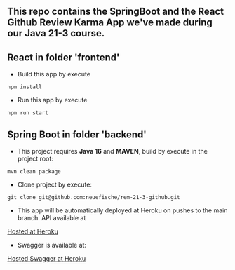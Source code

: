 
## This repo contains the SpringBoot and the React Github Review Karma App we've made during our Java 21-3 course.
                                
## React in folder 'frontend'

* Build this app by execute

`npm install` 

* Run this app by execute

`npm run start`

## Spring Boot in folder 'backend'

* This project requires __Java 16__ and __MAVEN__, build by execute in the project root:

`mvn clean package` 

* Clone project by execute:

`git clone git@github.com:neuefische/rem-21-3-github.git`

* This app will be automatically deployed at Heroku on pushes to the main branch. API available at 

[Hosted at Heroku](https://rem-21-3-github.herokuapp.com/api/rem213)

* Swagger is available at:

[Hosted Swagger at Heroku](http://rem-21-3-github.herokuapp.com/api/rem213/swagger-ui/)
